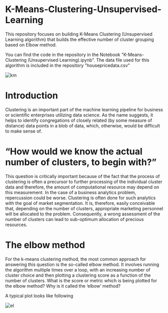 # K-Means-Clustering-Unsupervised-Learning

This repository focuses on building K-Means Clustering (Unsupervised Learning algorithm) that builds the effective number of cluster grouping based on Elbow method.


You can find the code in the repository in the Notebook "K-Means-Clustering (Unsupervised Learning).ipynb". The data file used for this algorithm is included in the repository
"housepricedata.csv"

![km](https://user-images.githubusercontent.com/65406908/89038749-e8fb2f00-d30e-11ea-87a2-c84f7fe8943a.jpg)


# Introduction
Clustering is an important part of the machine learning pipeline for business or scientific enterprises utilizing data science. As the name suggests, it helps to identify congregations of closely related (by some measure of distance) data points in a blob of data, which, otherwise, would be difficult to make sense of.


# “How would we know the actual number of clusters, to begin with?”
This question is critically important because of the fact that the process of clustering is often a precursor to further processing of the individual cluster data and therefore, the amount of computational resource may depend on this measurement.
In the case of a business analytics problem, repercussion could be worse. Clustering is often done for such analytics with the goal of market segmentation. It is, therefore, easily conceivable that, depending on the number of clusters, appropriate marketing personnel will be allocated to the problem. Consequently, a wrong assessment of the number of clusters can lead to sub-optimum allocation of precious resources.


# The elbow method
For the k-means clustering method, the most common approach for answering this question is the so-called elbow method. It involves running the algorithm multiple times over a loop, with an increasing number of cluster choice and then plotting a clustering score as a function of the number of clusters.
What is the score or metric which is being plotted for the elbow method? Why is it called the ‘elbow’ method?


A typical plot looks like following

![el](https://user-images.githubusercontent.com/65406908/89038938-3b3c5000-d30f-11ea-8b47-74cc33cae102.PNG)
